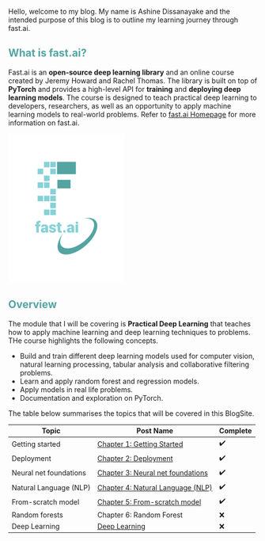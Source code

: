 Hello, welcome to my blog. My name is Ashine Dissanayake and the intended purpose of this blog is to outline my learning journey through fast.ai. 

## <span style="color: rgb(84, 164, 162)">What is fast.ai?</span>
Fast.ai is an **open-source deep learning library** and an online course created by Jeremy Howard and Rachel Thomas. The library is built on top of **PyTorch** and provides a high-level API for **training** and **deploying deep learning models**. The course is designed to teach practical deep learning to developers, researchers, as well as an opportunity to apply machine learning models to real-world problems. Refer to [fast.ai Homepage](https://www.fast.ai) for more information on fast.ai. 

![Image of fast.ai logo](images/logo.png)

## <span style="color: rgb(84, 164, 162)">Overview</span> 
The module that I will be covering is **Practical Deep Learning** that teaches how to apply machine learning and deep learning techniques to problems. THe course highlights the following concepts. 
<ul>
  <li>Build and train different deep learning models used for computer vision, natural learning processing, tabular analysis and collaborative filtering problems. </li>
  <li>Learn and apply random forest and regression models. </li>
  <li>Apply models in real life problems. </li>
  <li>Documentation and exploration on PyTorch. </li>
</ul>

The table below summarises the topics that will be covered in this BlogSite.

| Topic | Post Name | Complete |
| ------ | -------- | ------- |
| Getting started | [Chapter 1: Getting Started](_posts/2023-05-04-getting_started.md) | ✔️ |
| Deployment | [Chapter 2: Deployment](_posts/2023-05-08-deployment.md) | ✔️ |
| Neural net foundations | [Chapter 3: Neural net foundations](_posts/2023-05-09-neural_net.md) | ✔️ |
| Natural Language (NLP) | [Chapter 4: Natural Language (NLP)](_posts/2023-05-09-NLP.md) | ✔️ |
| From-scratch model | [Chapter 5: From-scratch model](_posts/2023-05-10-nn_model.md) | ✔️ |
| Random forests | Chapter 6: Random Forest | ❌ |
| Deep Learning | [Deep Learning](_posts/2023-05-15-deep-learning.md) | ❌ |
